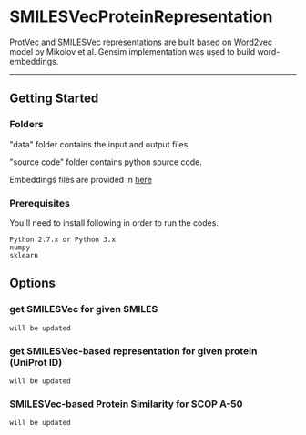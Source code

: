 # SMILESVecProteinRepresentation

ProtVec and SMILESVec representations are built based on [Word2vec](https://papers.nips.cc/paper/5021-distributed-representations-of-words-and-phrases-and-their-compositionality.pdf) model by Mikolov et al. Gensim implementation was used to build word-embeddings.

****************************************************************
## Getting Started
### Folders 

"data" folder contains the input and output files.

	
"source code" folder contains python source code.

Embeddings files are provided in [here](https://cmpe.boun.edu.tr/~hakime.ozturk/smilesvec.html)


### Prerequisites

You'll need to install following in order to run the codes.

```
Python 2.7.x or Python 3.x
numpy
sklearn
```


## Options

### get SMILESVec for given SMILES
```
will be updated
```

### get SMILESVec-based representation for given protein (UniProt ID)
```
will be updated
```

### SMILESVec-based Protein Similarity for SCOP A-50
```
will be updated
```



